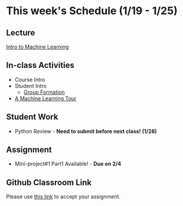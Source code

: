 # This week's Schedule (1/19 - 1/25)

## Lecture
[Intro to Machine Learning](https://docs.google.com/presentation/d/1L_clBaNMXJX62l5ap5tGasAYEclmsPwzwzMlV5O53Uw/edit?usp=sharing)

## In-class Activities
+ Course Intro
+ Student Intro
  + [Group Formation](https://prezi.com/view/iDGseOnWVmtvj7xo0RIv/) 
+ [A Machine Learning Tour](https://github.com/DrJieTao/IS540-Project-2/blob/master/Decision%20Tree%2C%20Random%20Forest%20%26%20SVM.ipynb)

## Student Work
+ Python Review - __Need to submit before next class! (1/28)__

## Assignment
+ Mini-project#1 Part1 Available! - __Due on 2/4__

## Github Classroom Link
Please use [this link](https://classroom.github.com/a/nWcPIFk2) to accept your assignment.
